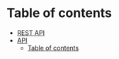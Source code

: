 # Table of contents

* [REST API](README.md)
* [API](api/README.md)
  * [Table of contents](api/summary.md)
